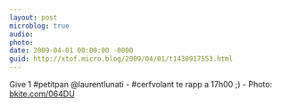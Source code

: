 ```yaml
---
layout: post
microblog: true
audio: 
photo: 
date: 2009-04-01 00:00:00 -0000
guid: http://xtof.micro.blog/2009/04/01/t1430917553.html
---
```

Give 1 #petitpan @laurentlunati - #cerfvolant te rapp a 17h00 ;) - Photo: [bkite.com/064DU](http://bkite.com/064DU)
